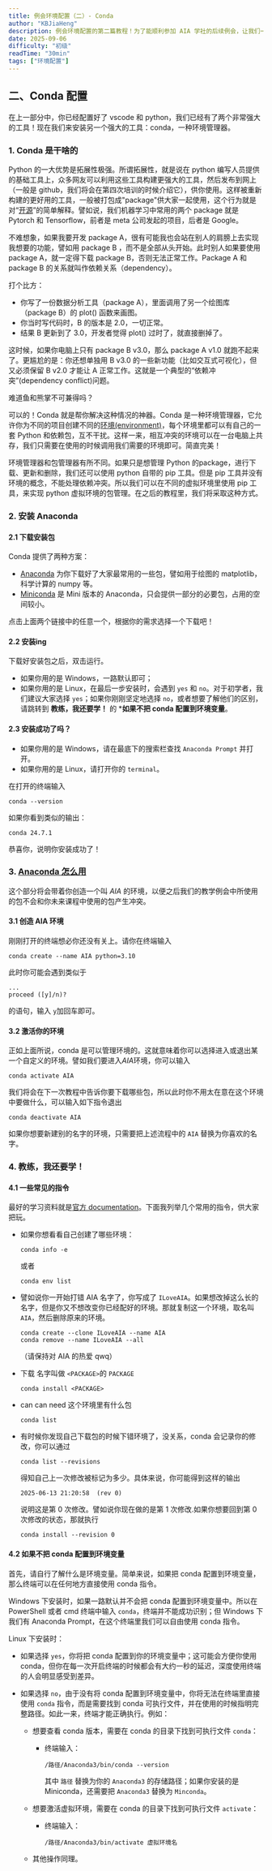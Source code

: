 ```yaml
---
title: 例会环境配置（二）- Conda
author: "KBJiaHeng"
description: 例会环境配置的第二篇教程！为了能顺利参加 AIA 学社的后续例会，让我们一起在电脑上搭建好基本的编程环境吧~
date: 2025-09-06
difficulty: "初级"
readTime: "30min"
tags: ["环境配置"]
---
```

## 二、Conda 配置

在上一部分中，你已经配置好了 vscode 和 python，我们已经有了两个非常强大的工具！现在我们来安装另一个强大的工具：conda，一种环境管理器。

### 1. Conda 是干啥的

Python 的一大优势是拓展性极强。所谓拓展性，就是说在 python 编写人员提供的基础工具上，众多网友可以利用这些工具构建更强大的工具，然后发布到网上（一般是 github，我们将会在第四次培训的时候介绍它），供你使用。这样被重新构建的更好用的工具，一般被打包成"package"供大家一起使用，这个行为就是对“[开源](https://en.wikipedia.org/wiki/Free_software_movement)”的简单解释。譬如说，我们机器学习中常用的两个 package 就是 Pytorch 和 Tensorflow，前者是 meta 公司发起的项目，后者是 Google。

不难想象，如果我要开发 package A，很有可能我也会站在别人的肩膀上去实现我想要的功能，譬如用 package B ，而不是全部从头开始。此时别人如果要使用 package A，就一定得下载 package B，否则无法正常工作。Package A 和 package B 的关系就叫作依赖关系（dependency）。

打个比方：

- 你写了一份数据分析工具（package A），里面调用了另一个绘图库（package B）的 plot() 函数来画图。
- 你当时写代码时，B 的版本是 2.0，一切正常。
- 结果 B 更新到了 3.0，开发者觉得 plot() 过时了，就直接删掉了。

这时候，如果你电脑上只有 package B v3.0，那么 package A v1.0 就跑不起来了。更尴尬的是：你还想单独用 B v3.0 的一些新功能（比如交互式可视化），但又必须保留 B v2.0 才能让 A 正常工作。这就是一个典型的“依赖冲突”(dependency conflict)问题。

难道鱼和熊掌不可兼得吗？

可以的！Conda 就是帮你解决这种情况的神器。Conda 是一种环境管理器，它允许你为不同的项目创建不同的[环境(environment)](https://www.anaconda.com/docs/tools/working-with-conda/environments)，每个环境里都可以有自己的一套 Python 和依赖包，互不干扰。这样一来，相互冲突的环境可以在一台电脑上共存，我们只需要在使用的时候调用我们需要的环境即可。简直完美！

环境管理器和包管理器有所不同。如果只是想管理 Python 的package，进行下载、更新和删除，我们还可以使用 python 自带的 pip 工具。但是 pip 工具并没有环境的概念，不能处理依赖冲突。所以我们可以在不同的虚拟环境里使用 pip 工具，来实现 python 虚拟环境的包管理。在之后的教程里，我们将采取这种方式。

### 2. 安装 Anaconda

#### **2.1 下载安装包**

Conda 提供了两种方案：

- [Anaconda](https://www.anaconda.com/download) 为你下载好了大家最常用的一些包，譬如用于绘图的 matplotlib，科学计算的 numpy 等。
- [Miniconda](https://www.anaconda.com/docs/getting-started/miniconda/main) 是 Mini 版本的 Anaconda，只会提供一部分的必要包，占用的空间较小。

点击上面两个链接中的任意一个，根据你的需求选择一个下载吧！

#### **2.2 安装ing**

下载好安装包之后，双击运行。

- 如果你用的是 Windows，一路默认即可；
- 如果你用的是 Linux，在最后一步安装时，会遇到 `yes` 和 `no`。对于初学者，我们建议大家选择 `yes`；如果你刚刚坚定地选择 `no`，或者想要了解他们的区别，请跳转到 **教练，我还要学！** 的 ***如果不把 conda 配置到环境变量**。

#### **2.3 安装成功了吗？**

- 如果你用的是 Windows，请在最底下的搜索栏查找 `Anaconda Prompt` 并打开。
- 如果你用的是 Linux，请打开你的 `terminal`。

在打开的终端输入 

```
conda --version
```

如果你看到类似的输出：

```
conda 24.7.1
```

恭喜你，说明你安装成功了！

### 3. [Anaconda 怎么用](https://docs.conda.io/projects/conda/en/latest/user-guide/getting-started.html)

这个部分将会带着你创造一个叫 *AIA* 的环境，以便之后我们的教学例会中所使用的包不会和你未来课程中使用的包产生冲突。

#### **3.1 创造 AIA 环境**

刚刚打开的终端想必你还没有关上。请你在终端输入 

```
conda create --name AIA python=3.10
```

此时你可能会遇到类似于

```
...
proceed ([y]/n)?
```

的语句，输入 `y`加回车即可。

#### **3.2 激活你的环境**

正如上面所说，conda 是可以管理环境的。这就意味着你可以选择进入或退出某一个自定义的环境。譬如我们要进入*AIA*环境，你可以输入

```
conda activate AIA
```

我们将会在下一次教程中告诉你要下载哪些包，所以此时你不用太在意在这个环境中要做什么，可以输入如下指令退出

```
conda deactivate AIA
```

如果你想要新建别的名字的环境，只需要把上述流程中的 `AIA` 替换为你喜欢的名字。

### 4. 教练，我还要学！

#### **4.1 一些常见的指令**

最好的学习资料就是[官方 documentation](https://docs.conda.io/projects/conda/en/4.6.0/_downloads/52a95608c49671267e40c689e0bc00ca/conda-cheatsheet.pdf)。下面我列举几个常用的指令，供大家把玩。

- 如果你想看看自己创建了哪些环境：

  ```
  conda info -e
  ```

  或者 

  ```
  conda env list
  ```

- 譬如说你一开始打错 AIA 名字了，你写成了 `ILoveAIA`。如果想改掉这么长的名字，但是你又不想改变你已经配好的环境。那就复制这一个环境，取名叫 `AIA`，然后删除原来的环境。

  ```
  conda create --clone ILoveAIA --name AIA
  conda remove --name ILoveAIA --all
  ```

  （请保持对 AIA 的热爱 qwq）
- 下载 名字叫做 `<PACKAGE>`的 `PACKAGE`

  ```
  conda install <PACKAGE>
  ```

- can can need 这个环境里有什么包

  ```
  conda list
  ```

- 有时候你发现自己下载包的时候下错环境了，没关系，conda 会记录你的修改，你可以通过

  ```
  conda list --revisions
  ```

  得知自己上一次修改被标记为多少。具体来说，你可能得到这样的输出

  ```
  2025-06-13 21:20:58  (rev 0)
  ```

  说明这是第 0 次修改。譬如说你现在做的是第 1 次修改.如果你想要回到第 0 次修改的状态，那就执行

  ```
  conda install --revision 0
  ```

#### **4.2 如果不把 conda 配置到环境变量**

首先，请自行了解什么是环境变量。简单来说，如果把 conda 配置到环境变量，那么终端可以在任何地方直接使用 conda 指令。

Windows 下安装时，如果一路默认并不会把 conda 配置到环境变量中。所以在 PowerShell 或者 cmd 终端中输入 `conda`，终端并不能成功识别；但 Windows 下我们有 Anaconda Prompt，在这个终端里我们可以自由使用 conda 指令。

Linux 下安装时：

- 如果选择 `yes`，你将把 conda 配置到你的环境变量中；这可能会方便你使用 conda，但你在每一次开启终端的时候都会有大约一秒的延迟，深度使用终端的人会明显感受到差异。
- 如果选择 `no`，由于没有将 conda 配置到环境变量中，你将无法在终端里直接使用 `conda` 指令，而是需要找到 conda 可执行文件，并在使用的时候指明完整路径。如此一来，终端才能正确执行。例如：

  - 想要查看 conda 版本，需要在 conda 的目录下找到可执行文件 `conda`：
    - 终端输入：
  
      ```
      /路径/Anaconda3/bin/conda --version
      ```
      其中 `路径` 替换为你的 `Anaconda3` 的存储路径；如果你安装的是 Miniconda，还需要把 `Anaconda3` 替换为 `Minconda`。
  - 想要激活虚拟环境，需要在 conda 的目录下找到可执行文件 `activate`：
    - 终端输入：
      
      ```
      /路径/Anaconda3/bin/activate 虚拟环境名
      ```
  - 其他操作同理。
